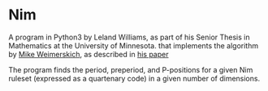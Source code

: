 # Nim
A program in Python3 by Leland Williams, as part of his Senior Thesis in Mathematics
at the University of Minnesota.
that implements the algorithm by [Mike Weimerskich](http://www-users.math.umn.edu/~weim0024/),
as described in [his paper](http://library.msri.org/books/Book63/files/131106-Weimerskirch.pdf)

The program finds the period, preperiod, and P-positions for a given Nim ruleset 
(expressed as a quartenary code) in a given number of dimensions.
